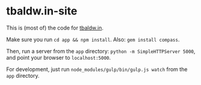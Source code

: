 tbaldw.in-site
=========

This is (most of) the code for [tbaldw.in](http://tbaldw.in).

Make sure you run `cd app && npm install`. Also: `gem install compass`.

Then, run a server from the `app` directory: `python -m SimpleHTTPServer 5000`, and point your browser to `localhost:5000`.

For development, just run `node_modules/gulp/bin/gulp.js watch` from the `app` directory.
